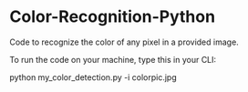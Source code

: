 # Color-Recognition-Python
Code to recognize the color of any pixel in a provided image.


To run the code on your machine, type this in your CLI: 

python my_color_detection.py -i colorpic.jpg
